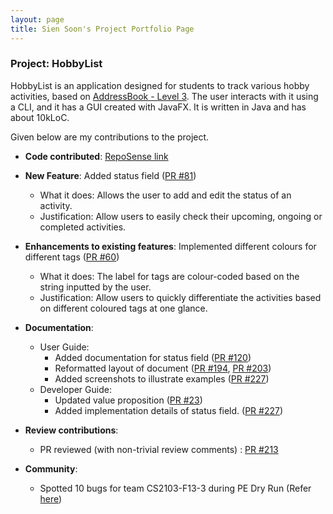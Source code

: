 ```yaml
---
layout: page
title: Sien Soon's Project Portfolio Page
---
```


### Project: HobbyList

HobbyList is an application designed for students to track various hobby activities, based on [AddressBook - Level 3](https://github.com/nus-cs2103-AY2223S1/tp). The user interacts with it using a CLI, and it has a GUI created with JavaFX. It is written in Java and has about 10kLoC.

Given below are my contributions to the project.

* **Code contributed**: [RepoSense link](https://nus-cs2103-ay2223s1.github.io/tp-dashboard/?search=ssyap98&breakdown=true)


* **New Feature**: Added status field ([PR #81](https://github.com/AY2223S1-CS2103T-T12-3/tp/pull/81))
  * What it does: Allows the user to add and edit the status of an activity. 
  * Justification: Allow users to easily check their upcoming, ongoing or completed activities.
  
  
* **Enhancements to existing features**: Implemented different colours for different tags ([PR #60](https://github.com/AY2223S1-CS2103T-T12-3/tp/pull/60))
  * What it does: The label for tags are colour-coded based on the string inputted by the user. 
  * Justification: Allow users to quickly differentiate the activities based on different coloured tags at one glance.


* **Documentation**:
  * User Guide:
    * Added documentation for status field ([PR #120](https://github.com/AY2223S1-CS2103T-T12-3/tp/pull/120))
    * Reformatted layout of document ([PR #194](https://github.com/AY2223S1-CS2103T-T12-3/tp/pull/194), [PR #203](https://github.com/AY2223S1-CS2103T-T12-3/tp/pull/203))
    * Added screenshots to illustrate examples ([PR #227](https://github.com/AY2223S1-CS2103T-T12-3/tp/pull/227))
  * Developer Guide:
    * Updated value proposition ([PR #23](https://github.com/AY2223S1-CS2103T-T12-3/tp/pull/23))
    * Added implementation details of status field. ([PR #227](https://github.com/AY2223S1-CS2103T-T12-3/tp/pull/227))


* **Review contributions**:
  * PR reviewed (with non-trivial review comments) : [PR #213](https://github.com/AY2223S1-CS2103T-T12-3/tp/pull/213)
  

* **Community**:
  * Spotted 10 bugs for team CS2103-F13-3 during PE Dry Run (Refer [here](https://github.com/ssyap98/ped/issues))
